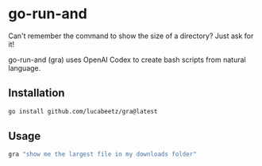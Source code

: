 # go-run-and

Can't remember the command to show the size of a directory? Just ask for it!

go-run-and (gra) uses OpenAI Codex to create bash scripts from natural language.

## Installation

```bash
go install github.com/lucabeetz/gra@latest
```

## Usage

```bash
gra "show me the largest file in my downloads folder"
```

